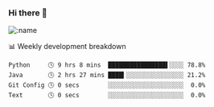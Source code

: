 ### Hi there 👋

<!--
**lv2020/lv2020** is a ✨ _special_ ✨ repository because its `README.md` (this file) appears on your GitHub profile.

Here are some ideas to get you started:

- 🔭 I’m currently working on ...
- 🌱 I’m currently learning ...
- 👯 I’m looking to collaborate on ...
- 🤔 I’m looking for help with ...
- 💬 Ask me about ...
- 📫 How to reach me: ...
- 😄 Pronouns: ...
- ⚡ Fun fact: ...
-->
![:name](https://count.getloli.com/get/@:lv2020)
 <!-- waka-box start -->
📊 Weekly development breakdown
```text
Python     🕓 9 hrs 8 mins  ████████████████▌░░░░ 78.8%
Java       🕓 2 hrs 27 mins ████▍░░░░░░░░░░░░░░░░ 21.2%
Git Config 🕓 0 secs        ░░░░░░░░░░░░░░░░░░░░░  0.0%
Text       🕓 0 secs        ░░░░░░░░░░░░░░░░░░░░░  0.0%
```
<!-- Powered by https://github.com/YouEclipse/waka-box-go . -->
<!-- waka-box end -->
